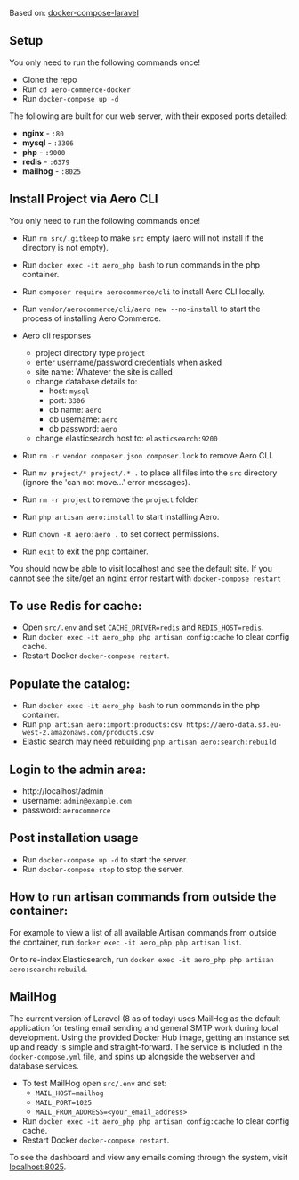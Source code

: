 Based on: [docker-compose-laravel](https://github.com/aschmelyun/docker-compose-laravel)

## Setup

You only need to run the following commands once!

- Clone the repo
- Run `cd aero-commerce-docker`
- Run `docker-compose up -d`

The following are built for our web server, with their exposed ports detailed:

- **nginx** - `:80`
- **mysql** - `:3306`
- **php** - `:9000`
- **redis** - `:6379`
- **mailhog** - `:8025` 

## Install Project via Aero CLI

You only need to run the following commands once!

- Run `rm src/.gitkeep` to make `src` empty (aero will not install if the directory is not empty).
- Run `docker exec -it aero_php bash` to run commands in the php container.
- Run `composer require aerocommerce/cli` to install Aero CLI locally.
- Run `vendor/aerocommerce/cli/aero new --no-install` to start the process of installing Aero Commerce.

- Aero cli responses
  - project directory type `project`
  - enter username/password credentials when asked
  - site name: Whatever the site is called
  - change database details to:
    - host: `mysql`
    - port: `3306`
    - db name: `aero`
    - db username: `aero`
    - db password: `aero`
  - change elasticsearch host to: `elasticsearch:9200`

- Run `rm -r vendor composer.json composer.lock` to remove Aero CLI.
- Run `mv project/* project/.* .` to place all files into the `src` directory (ignore the 'can not move...' error messages).
- Run `rm -r project` to remove the `project` folder.

- Run `php artisan aero:install` to start installing Aero.
- Run `chown -R aero:aero .` to set correct permissions.
- Run `exit` to exit the php container.

You should now be able to visit localhost and see the default site. If you cannot see the site/get an nginx error restart with `docker-compose restart`

## To use Redis for cache:

- Open `src/.env` and set `CACHE_DRIVER=redis` and `REDIS_HOST=redis`.
- Run `docker exec -it aero_php php artisan config:cache` to clear config cache.
- Restart Docker `docker-compose restart`.

## Populate the catalog:

- Run `docker exec -it aero_php bash` to run commands in the php container.
- Run `php artisan aero:import:products:csv https://aero-data.s3.eu-west-2.amazonaws.com/products.csv`
- Elastic search may need rebuilding `php artisan aero:search:rebuild`

## Login to the admin area:

- http://localhost/admin
- username: `admin@example.com`
- password: `aerocommerce`

## Post installation usage

- Run `docker-compose up -d` to start the server.
- Run `docker-compose stop` to stop the server.

## How to run artisan commands from outside the container:

For example to view a list of all available Artisan commands from outside the container, run `docker exec -it aero_php php artisan list`.

Or to re-index Elasticsearch, run `docker exec -it aero_php php artisan aero:search:rebuild`.

## MailHog

The current version of Laravel (8 as of today) uses MailHog as the default application for testing email sending and general SMTP work during local development. Using the provided Docker Hub image, getting an instance set up and ready is simple and straight-forward. The service is included in the `docker-compose.yml` file, and spins up alongside the webserver and database services.

- To test MailHog open `src/.env` and set:
  - `MAIL_HOST=mailhog`
  - `MAIL_PORT=1025`
  - `MAIL_FROM_ADDRESS=<your_email_address>`
- Run `docker exec -it aero_php php artisan config:cache` to clear config cache.
- Restart Docker `docker-compose restart`.

To see the dashboard and view any emails coming through the system, visit [localhost:8025](http://localhost:8025).